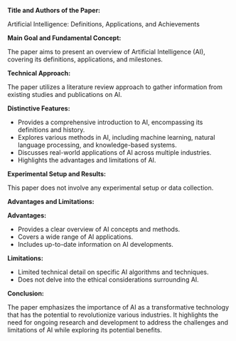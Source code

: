 **Title and Authors of the Paper:**

Artificial Intelligence: Definitions, Applications, and Achievements

**Main Goal and Fundamental Concept:**

The paper aims to present an overview of Artificial Intelligence (AI), covering its definitions, applications, and milestones.

**Technical Approach:**

The paper utilizes a literature review approach to gather information from existing studies and publications on AI.

**Distinctive Features:**

* Provides a comprehensive introduction to AI, encompassing its definitions and history.
* Explores various methods in AI, including machine learning, natural language processing, and knowledge-based systems.
* Discusses real-world applications of AI across multiple industries.
* Highlights the advantages and limitations of AI.

**Experimental Setup and Results:**

This paper does not involve any experimental setup or data collection.

**Advantages and Limitations:**

**Advantages:**

* Provides a clear overview of AI concepts and methods.
* Covers a wide range of AI applications.
* Includes up-to-date information on AI developments.

**Limitations:**

* Limited technical detail on specific AI algorithms and techniques.
* Does not delve into the ethical considerations surrounding AI.

**Conclusion:**

The paper emphasizes the importance of AI as a transformative technology that has the potential to revolutionize various industries. It highlights the need for ongoing research and development to address the challenges and limitations of AI while exploring its potential benefits.